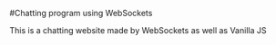 #Chatting program using WebSockets

This is a chatting website made by WebSockets as well as Vanilla JS
